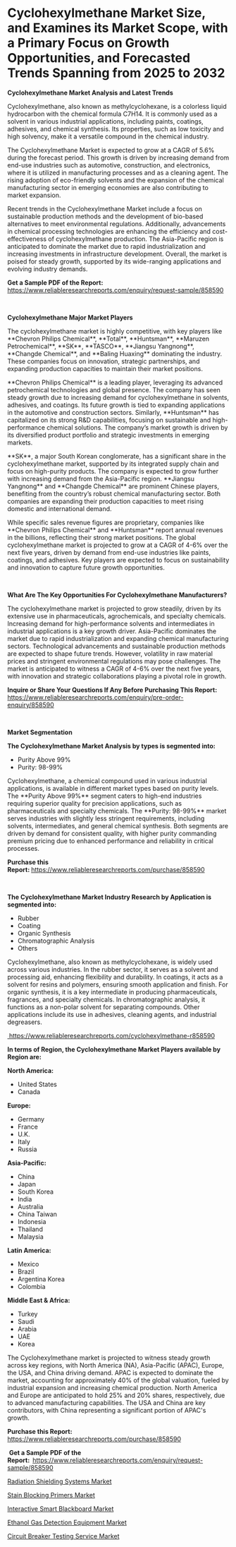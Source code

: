 <p><h1>Cyclohexylmethane Market Size, and Examines its Market Scope, with a Primary Focus on Growth Opportunities, and Forecasted Trends Spanning from 2025 to 2032</h1></p><p><strong>Cyclohexylmethane Market Analysis and Latest Trends</strong></p>
<p><p>Cyclohexylmethane, also known as methylcyclohexane, is a colorless liquid hydrocarbon with the chemical formula C7H14. It is commonly used as a solvent in various industrial applications, including paints, coatings, adhesives, and chemical synthesis. Its properties, such as low toxicity and high solvency, make it a versatile compound in the chemical industry.</p><p>The Cyclohexylmethane Market is expected to grow at a CAGR of 5.6% during the forecast period. This growth is driven by increasing demand from end-use industries such as automotive, construction, and electronics, where it is utilized in manufacturing processes and as a cleaning agent. The rising adoption of eco-friendly solvents and the expansion of the chemical manufacturing sector in emerging economies are also contributing to market expansion.</p><p>Recent trends in the Cyclohexylmethane Market include a focus on sustainable production methods and the development of bio-based alternatives to meet environmental regulations. Additionally, advancements in chemical processing technologies are enhancing the efficiency and cost-effectiveness of cyclohexylmethane production. The Asia-Pacific region is anticipated to dominate the market due to rapid industrialization and increasing investments in infrastructure development. Overall, the market is poised for steady growth, supported by its wide-ranging applications and evolving industry demands.</p></p>
<p><strong>Get a Sample PDF of the Report:&nbsp;</strong> <a href="https://www.reliableresearchreports.com/enquiry/request-sample/858590?utm_campaign=13&utm_medium=2&utm_source=Github&utm_content=ia&utm_term=25012025&utm_id=cyclohexylmethane">https://www.reliableresearchreports.com/enquiry/request-sample/858590</a></p>
<p>&nbsp;</p>
<p><strong>Cyclohexylmethane Major Market Players</strong></p>
<p><p>The cyclohexylmethane market is highly competitive, with key players like **Chevron Philips Chemical**, **Total**, **Huntsman**, **Maruzen Petrochemical**, **SK**, **TASCO**, **Jiangsu Yangnong**, **Changde Chemical**, and **Baling Huaxing** dominating the industry. These companies focus on innovation, strategic partnerships, and expanding production capacities to maintain their market positions.</p><p>**Chevron Philips Chemical** is a leading player, leveraging its advanced petrochemical technologies and global presence. The company has seen steady growth due to increasing demand for cyclohexylmethane in solvents, adhesives, and coatings. Its future growth is tied to expanding applications in the automotive and construction sectors. Similarly, **Huntsman** has capitalized on its strong R&D capabilities, focusing on sustainable and high-performance chemical solutions. The company’s market growth is driven by its diversified product portfolio and strategic investments in emerging markets.</p><p>**SK**, a major South Korean conglomerate, has a significant share in the cyclohexylmethane market, supported by its integrated supply chain and focus on high-purity products. The company is expected to grow further with increasing demand from the Asia-Pacific region. **Jiangsu Yangnong** and **Changde Chemical** are prominent Chinese players, benefiting from the country’s robust chemical manufacturing sector. Both companies are expanding their production capacities to meet rising domestic and international demand.</p><p>While specific sales revenue figures are proprietary, companies like **Chevron Philips Chemical** and **Huntsman** report annual revenues in the billions, reflecting their strong market positions. The global cyclohexylmethane market is projected to grow at a CAGR of 4-6% over the next five years, driven by demand from end-use industries like paints, coatings, and adhesives. Key players are expected to focus on sustainability and innovation to capture future growth opportunities.</p></p>
<p>&nbsp;</p>
<p><strong>What Are The Key Opportunities For Cyclohexylmethane Manufacturers?</strong></p>
<p><p>The cyclohexylmethane market is projected to grow steadily, driven by its extensive use in pharmaceuticals, agrochemicals, and specialty chemicals. Increasing demand for high-performance solvents and intermediates in industrial applications is a key growth driver. Asia-Pacific dominates the market due to rapid industrialization and expanding chemical manufacturing sectors. Technological advancements and sustainable production methods are expected to shape future trends. However, volatility in raw material prices and stringent environmental regulations may pose challenges. The market is anticipated to witness a CAGR of 4-6% over the next five years, with innovation and strategic collaborations playing a pivotal role in growth.</p></p>
<p><strong>Inquire or Share Your Questions If Any Before Purchasing This Report:</strong> <a href="https://www.reliableresearchreports.com/enquiry/pre-order-enquiry/858590?utm_campaign=13&utm_medium=2&utm_source=Github&utm_content=ia&utm_term=25012025&utm_id=cyclohexylmethane">https://www.reliableresearchreports.com/enquiry/pre-order-enquiry/858590</a></p>
<p>&nbsp;</p>
<p><strong>Market Segmentation</strong></p>
<p><strong>The Cyclohexylmethane Market Analysis by types is segmented into:</strong></p>
<p><ul><li>Purity Above 99%</li><li>Purity: 98-99%</li></ul></p>
<p><p>Cyclohexylmethane, a chemical compound used in various industrial applications, is available in different market types based on purity levels. The **Purity Above 99%** segment caters to high-end industries requiring superior quality for precision applications, such as pharmaceuticals and specialty chemicals. The **Purity: 98-99%** market serves industries with slightly less stringent requirements, including solvents, intermediates, and general chemical synthesis. Both segments are driven by demand for consistent quality, with higher purity commanding premium pricing due to enhanced performance and reliability in critical processes.</p></p>
<p><strong>Purchase this Report:&nbsp;</strong><a href="https://www.reliableresearchreports.com/purchase/858590?utm_campaign=13&utm_medium=2&utm_source=Github&utm_content=ia&utm_term=25012025&utm_id=cyclohexylmethane">https://www.reliableresearchreports.com/purchase/858590</a></p>
<p>&nbsp;</p>
<p><strong>The Cyclohexylmethane Market Industry Research by Application is segmented into:</strong></p>
<p><ul><li>Rubber</li><li>Coating</li><li>Organic Synthesis</li><li>Chromatographic Analysis</li><li>Others</li></ul></p>
<p><p>Cyclohexylmethane, also known as methylcyclohexane, is widely used across various industries. In the rubber sector, it serves as a solvent and processing aid, enhancing flexibility and durability. In coatings, it acts as a solvent for resins and polymers, ensuring smooth application and finish. For organic synthesis, it is a key intermediate in producing pharmaceuticals, fragrances, and specialty chemicals. In chromatographic analysis, it functions as a non-polar solvent for separating compounds. Other applications include its use in adhesives, cleaning agents, and industrial degreasers.</p></p>
<p><a href="https://www.reliableresearchreports.com/cyclohexylmethane-r858590?utm_campaign=13&utm_medium=2&utm_source=Github&utm_content=ia&utm_term=25012025&utm_id=cyclohexylmethane">&nbsp;https://www.reliableresearchreports.com/cyclohexylmethane-r858590</a></p>
<p><strong>In terms of Region, the Cyclohexylmethane Market Players available by Region are:</strong></p>
<p>
    <p> <strong> North America: </strong>
        <ul>
            <li>United States</li>
            <li>Canada</li>
        </ul>
        </p> 
    <p> <strong> Europe: </strong>
        <ul>
            <li>Germany</li>
            <li>France</li>
            <li>U.K.</li>
            <li>Italy</li>
            <li>Russia</li>
        </ul>
        </p> 
    <p> <strong> Asia-Pacific: </strong>
        <ul>
            <li>China</li>
            <li>Japan</li>
            <li>South Korea</li>
            <li>India</li>
            <li>Australia</li>
            <li>China Taiwan</li>
            <li>Indonesia</li>
            <li>Thailand</li>
            <li>Malaysia</li>
        </ul>
        </p> 
    <p> <strong> Latin America: </strong>
        <ul>
            <li>Mexico</li>
            <li>Brazil</li>
            <li>Argentina Korea</li>
            <li>Colombia</li>
        </ul>
        </p> 
    <p> <strong> Middle East & Africa: </strong>
        <ul>
            <li>Turkey</li>
            <li>Saudi</li>
            <li>Arabia</li>
            <li>UAE</li>
            <li>Korea</li>
        </ul>
    </p>
    </p>
<p><p>The Cyclohexylmethane market is projected to witness steady growth across key regions, with North America (NA), Asia-Pacific (APAC), Europe, the USA, and China driving demand. APAC is expected to dominate the market, accounting for approximately 40% of the global valuation, fueled by industrial expansion and increasing chemical production. North America and Europe are anticipated to hold 25% and 20% shares, respectively, due to advanced manufacturing capabilities. The USA and China are key contributors, with China representing a significant portion of APAC's growth.</p></p>
<p><strong>Purchase this Report: </strong><a href="https://www.reliableresearchreports.com/purchase/858590?utm_campaign=13&utm_medium=2&utm_source=Github&utm_content=ia&utm_term=25012025&utm_id=cyclohexylmethane">https://www.reliableresearchreports.com/purchase/858590</a></p>
<p>&nbsp;<strong>Get a Sample PDF of the Report:&nbsp;&nbsp;</strong><a href="https://www.reliableresearchreports.com/enquiry/request-sample/858590?utm_campaign=13&utm_medium=2&utm_source=Github&utm_content=ia&utm_term=25012025&utm_id=cyclohexylmethane">https://www.reliableresearchreports.com/enquiry/request-sample/858590</a></p>
<p><strong></strong></p>
<p><p><a href="https://github.com/MarciaRunte/Market-Research-Report-List-1/blob/main/radiation-shielding-systems-market.md?utm_campaign=13&utm_medium=2&utm_source=Github&utm_content=ia&utm_term=25012025&utm_id=cyclohexylmethane">Radiation Shielding Systems Market</a></p><p><a href="https://github.com/Chiragrp22/Market-Research-Report-List-7/blob/main/stain-blocking-primers-market.md?utm_campaign=13&utm_medium=2&utm_source=Github&utm_content=ia&utm_term=25012025&utm_id=cyclohexylmethane">Stain Blocking Primers Market</a></p><p><a href="https://www.linkedin.com/pulse/comprehensive-report-interactive-smart-blackboard-market-xsole?utm_campaign=13&utm_medium=2&utm_source=Github&utm_content=ia&utm_term=25012025&utm_id=cyclohexylmethane">Interactive Smart Blackboard Market</a></p><p><a href="https://www.linkedin.com/pulse/evaluating-ethanol-gas-detection-equipment-market-2025-2032-ffipf?utm_campaign=13&utm_medium=2&utm_source=Github&utm_content=ia&utm_term=25012025&utm_id=cyclohexylmethane">Ethanol Gas Detection Equipment Market</a></p><p><a href="https://www.linkedin.com/pulse/industry-insights-global-circuit-breaker-testing-service-rv75f?utm_campaign=13&utm_medium=2&utm_source=Github&utm_content=ia&utm_term=25012025&utm_id=cyclohexylmethane">Circuit Breaker Testing Service Market</a></p></p>